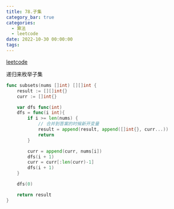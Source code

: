 ```yaml
---
title: 78.子集
category_bar: true
categories:
  - 算法
  - leetcode
date: 2022-10-30 00:00:00
tags:
---
```


[leetcode](https://leetcode.cn/problems/subsets/)

递归来枚举子集
<!-- more -->
```Go
func subsets(nums []int) [][]int {
    result := [][]int{}
    curr := []int{}

    var dfs func(int)
    dfs = func(i int){
        if i >= len(nums) {
	        // 合并到答案的时候新开变量
            result = append(result, append([]int{}, curr...))
            return
        }

        curr = append(curr, nums[i])
        dfs(i + 1)
        curr = curr[:len(curr)-1]
        dfs(i + 1)
    }

    dfs(0)

    return result
}
```

